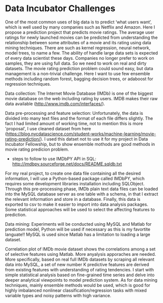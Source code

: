 # Data Incubator Challenges

One of the most common uses of big data is to predict ‘what users want’, which is well used by many companies such as Netflix and Amazon. Here I propose a prediction project that predicts movie ratings. The average user ratings for newly launched movies can be predicted from understanding the relationship between some attributes of a movie and its rating using data mining techniques. There are such as kernel regression, neural network, model trees, to name a few. The ability of handle large data sets is expected of every data scientist these days. Companies no longer prefer to work on samples, they are using full data. So we need to work on real and dirty datasets. The movie rating prediction problem could sound easy, but data management is a non-trivial challenge. Here I want to use few ensemble methods including random forest, bagging decision trees, or adaboost for regression techniques.

Data collection:
The Internet Movie Database (IMDb) is one of the biggest movie database on the web including rating by users. 
IMDB makes their raw data available (http://www.imdb.com/interfaces/).

Data pre-processing and feature selection:
Unfortunately, the data is divided into many text files and the format of each file differs slightly. The fact I had limited amount of working time, not to mention this is more 'proposal', I use cleaned dataset from here (https://blog.nycdatascience.com/student-works/machine-learning/movie-rating-prediction/). I used this datset not to use it for my project in Data Incubator Fellowship, but to show ensemble mothods are good methods in movie rating predicion problem. 
 - steps to follow to use IMDbPY API in SQL: http://imdbpy.sourceforge.net/docs/README.sqldb.txt

For my real project, to create one data file containing all the desired information, I will use a Python-based package called IMDbPY, which requires some development libraries installation including SQLObject. Through this pre-processing phase, IMDb plain text data files can be loaded into the MySQL database server as one table with a schema, in that I extract the relevant information and store in a database. Finally, this data is exported to csv to make it easier to import into data analysis packages. Some statistical approaches will be used to select the affecting features to prediction.

Data mining:
Experiments will be conducted using MySQL and Matlab for prediction model, Python will be used if necessary as this is my favortite languate!! MySQL is used since Matlab has a limitation to loading a large dataset.

Correlation plot of IMDb movie dataset shows the correlations among a set of selective features using Matlab.
More anyalysis apporaches are needed. More specifically, based on real full IMDb datasets by scraping all relevant data into MySQL, a set of new number K predictive features are derived from existing features with understanding of rating tendencies. I start with simple statistical analysis based on fine-grained time series and delve into deeper analytical viewpoints to model prediction system. As for data mining techniques, mainly ensemble methods would be used, which is good for highly imbalanced nonlinear classification/regression tasks with mixed variable types and noisy patterns with high variance. 
